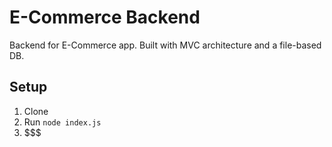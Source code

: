 # E-Commerce Backend

Backend for E-Commerce app.
Built with MVC architecture and a file-based DB.

## Setup
1. Clone
2. Run `node index.js`
3. $$$